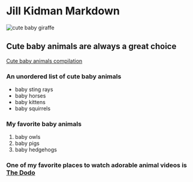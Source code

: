 # Jill Kidman Markdown
![cute baby giraffe](https://static.boredpanda.com/blog/wp-content/uuuploads/cute-baby-animals/cute-baby-animals-2.jpg)


## Cute baby animals are always a great choice

[Cute baby animals compilation](https://www.youtube.com/watch?v=u-2GJxXVyJc)

### An unordered list of cute baby animals</h2>
  * baby sting rays
  * baby horses
  * baby kittens
  * baby squirrels

### My favorite baby animals
1. baby owls
2. baby pigs
3. baby hedgehogs

### One of my favorite places to watch adorable animal videos is [The Dodo](https://www.thedodo.com/)


